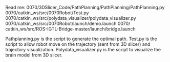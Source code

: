 Read me:
0070/3DSlicer_Code/PathPlanning/PathPlanning/PathPlanning.py
0070/catkin_ws/src/0070Robot/Test.py
0070/catkin_ws/src/polydata_visualizer/polydata_visualizer.py
0070/catkin_ws/src/0070Robot/launch/demo.launch
0070/ catkin_ws/src/ROS-IGTL-Bridge-master/launch/bridge.launch

Pathplanning.py is the script to generate the optimal path.
Test.py is the script to allow robot move on the trajectory (sent from 3D slicer) and trajectory visualization.
Polydata_visualizer.py is the script to visualize the brain model from 3D slicer.
